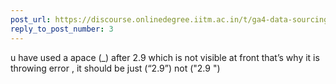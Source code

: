 ```yaml
---
post_url: https://discourse.onlinedegree.iitm.ac.in/t/ga4-data-sourcing-discussion-thread-tds-jan-2025/165959/235
reply_to_post_number: 3
---
```

u have used a apace (\_) after 2.9 which is not visible at front that’s why it is throwing error , it should be just (“2.9”) not ("2.9 ")